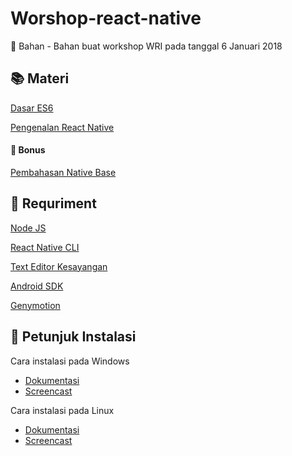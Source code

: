 # Worshop-react-native
:microscope: Bahan - Bahan buat workshop WRI pada tanggal 6 Januari 2018

## :books: Materi 
[Dasar ES6](https://github.com/wrideveloper/workshop-react-native/module/dasar-es6.md)

[Pengenalan React Native]("/")

#### :school_satchel: Bonus
[Pembahasan Native Base]("/")

## :pill: Requriment
[Node JS](https://github.com/wrideveloper/workshop-react-native/module/instalasi-node-js.md)

[React Native CLI]("")

[Text Editor Kesayangan]("")

[Android SDK]("")

[Genymotion]("")

## :memo: Petunjuk Instalasi
Cara instalasi pada Windows
 - [Dokumentasi]("")
 - [Screencast]("")
 
Cara instalasi pada Linux
 - [Dokumentasi]("")
 - [Screencast]("")

